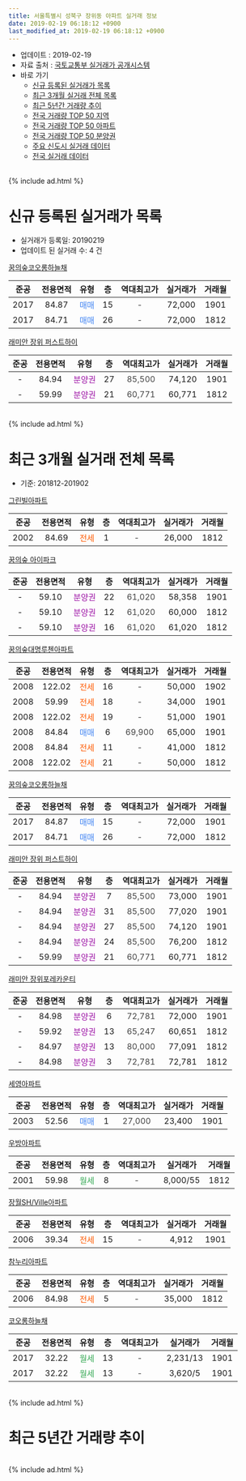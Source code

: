 ```yaml
---
title: 서울특별시 성북구 장위동 아파트 실거래 정보
date: 2019-02-19 06:18:12 +0900
last_modified_at: 2019-02-19 06:18:12 +0900
---
```


* 업데이트 : 2019-02-19
* 자료 출처 : [국토교통부 실거래가 공개시스템](http://rt.molit.go.kr)
* 바로 가기
    * [신규 등록된 실거래가 목록](#신규-등록된-실거래가-목록)
    * [최근 3개월 실거래 전체 목록](#최근-3개월-실거래-전체-목록)
    * [최근 5년간 거래량 추이](#최근-5년간-거래량-추이)
    * [전국 거래량 TOP 50 지역](https://ayogom.github.io/apt-trade-info/최근-3개월-전국에서-가장-거래가-많이-발생한-지역)
    * [전국 거래량 TOP 50 아파트](https://ayogom.github.io/apt-trade-info/최근-3개월-전국에서-가장-거래가-많이-발생한-아파트)
    * [전국 거래량 TOP 50 분양권](https://ayogom.github.io/apt-trade-info/최근-3개월-전국에서-가장-거래가-많이-발생한-분양권)
    * [주요 신도시 실거래 데이터](https://ayogom.github.io/apt-trade-info/주요-신도시)
    * [전국 실거래 데이터](https://ayogom.github.io/apt-trade-info/전국)
<br>
{% include ad.html %}
<br>

# 신규 등록된 실거래가 목록
* 실거래가 등록일: 20190219
* 업데이트 된 실거래 수: 4 건


[꿈의숲코오롱하늘채](https://search.naver.com/search.naver?query=%EC%84%9C%EC%9A%B8%ED%8A%B9%EB%B3%84%EC%8B%9C+%EC%84%B1%EB%B6%81%EA%B5%AC+%EC%9E%A5%EC%9C%84%EB%8F%99+%EA%BF%88%EC%9D%98%EC%88%B2%EC%BD%94%EC%98%A4%EB%A1%B1%ED%95%98%EB%8A%98%EC%B1%84)

|준공|전용면적|유형|층|역대최고가|실거래가|거래월|
|:---:|:---:|:---:|:---:|:---:|:---:|:---:|
|2017|84.87|<span style="color:#4285f3">매매</span>|15|<span style="color:#444444">-</span>|72,000|1901|
|2017|84.71|<span style="color:#4285f3">매매</span>|26|<span style="color:#444444">-</span>|72,000|1812|

[래미안 장위 퍼스트하이](https://search.naver.com/search.naver?query=%EC%84%9C%EC%9A%B8%ED%8A%B9%EB%B3%84%EC%8B%9C+%EC%84%B1%EB%B6%81%EA%B5%AC+%EC%9E%A5%EC%9C%84%EB%8F%99+%EB%9E%98%EB%AF%B8%EC%95%88+%EC%9E%A5%EC%9C%84+%ED%8D%BC%EC%8A%A4%ED%8A%B8%ED%95%98%EC%9D%B4)

|준공|전용면적|유형|층|역대최고가|실거래가|거래월|
|:---:|:---:|:---:|:---:|:---:|:---:|:---:|
|-|84.94|<span style="color:#9C11A5">분양권</span>|27|<span style="color:#444444">85,500</span>|74,120|1901|
|-|59.99|<span style="color:#9C11A5">분양권</span>|21|<span style="color:#444444">60,771</span>|60,771|1812|


<br>
{% include ad.html %}
<br>

# 최근 3개월 실거래 전체 목록
* 기준: 201812-201902


[그린빌아파트](https://search.naver.com/search.naver?query=%EC%84%9C%EC%9A%B8%ED%8A%B9%EB%B3%84%EC%8B%9C+%EC%84%B1%EB%B6%81%EA%B5%AC+%EC%9E%A5%EC%9C%84%EB%8F%99+%EA%B7%B8%EB%A6%B0%EB%B9%8C%EC%95%84%ED%8C%8C%ED%8A%B8)

|준공|전용면적|유형|층|역대최고가|실거래가|거래월|
|:---:|:---:|:---:|:---:|:---:|:---:|:---:|
|2002|84.69|<span style="color:#ff5a00">전세</span>|1|<span style="color:#444444">-</span>|26,000|1812|

[꿈의숲 아이파크](https://search.naver.com/search.naver?query=%EC%84%9C%EC%9A%B8%ED%8A%B9%EB%B3%84%EC%8B%9C+%EC%84%B1%EB%B6%81%EA%B5%AC+%EC%9E%A5%EC%9C%84%EB%8F%99+%EA%BF%88%EC%9D%98%EC%88%B2+%EC%95%84%EC%9D%B4%ED%8C%8C%ED%81%AC)

|준공|전용면적|유형|층|역대최고가|실거래가|거래월|
|:---:|:---:|:---:|:---:|:---:|:---:|:---:|
|-|59.10|<span style="color:#9C11A5">분양권</span>|22|<span style="color:#444444">61,020</span>|58,358|1901|
|-|59.10|<span style="color:#9C11A5">분양권</span>|12|<span style="color:#444444">61,020</span>|60,000|1812|
|-|59.10|<span style="color:#9C11A5">분양권</span>|16|<span style="color:#444444">61,020</span>|61,020|1812|

[꿈의숲대명루첸아파트](https://search.naver.com/search.naver?query=%EC%84%9C%EC%9A%B8%ED%8A%B9%EB%B3%84%EC%8B%9C+%EC%84%B1%EB%B6%81%EA%B5%AC+%EC%9E%A5%EC%9C%84%EB%8F%99+%EA%BF%88%EC%9D%98%EC%88%B2%EB%8C%80%EB%AA%85%EB%A3%A8%EC%B2%B8%EC%95%84%ED%8C%8C%ED%8A%B8)

|준공|전용면적|유형|층|역대최고가|실거래가|거래월|
|:---:|:---:|:---:|:---:|:---:|:---:|:---:|
|2008|122.02|<span style="color:#ff5a00">전세</span>|16|<span style="color:#444444">-</span>|50,000|1902|
|2008|59.99|<span style="color:#ff5a00">전세</span>|18|<span style="color:#444444">-</span>|34,000|1901|
|2008|122.02|<span style="color:#ff5a00">전세</span>|19|<span style="color:#444444">-</span>|51,000|1901|
|2008|84.84|<span style="color:#4285f3">매매</span>|6|<span style="color:#444444">69,900</span>|65,000|1901|
|2008|84.84|<span style="color:#ff5a00">전세</span>|11|<span style="color:#444444">-</span>|41,000|1812|
|2008|122.02|<span style="color:#ff5a00">전세</span>|21|<span style="color:#444444">-</span>|50,000|1812|

[꿈의숲코오롱하늘채](https://search.naver.com/search.naver?query=%EC%84%9C%EC%9A%B8%ED%8A%B9%EB%B3%84%EC%8B%9C+%EC%84%B1%EB%B6%81%EA%B5%AC+%EC%9E%A5%EC%9C%84%EB%8F%99+%EA%BF%88%EC%9D%98%EC%88%B2%EC%BD%94%EC%98%A4%EB%A1%B1%ED%95%98%EB%8A%98%EC%B1%84)

|준공|전용면적|유형|층|역대최고가|실거래가|거래월|
|:---:|:---:|:---:|:---:|:---:|:---:|:---:|
|2017|84.87|<span style="color:#4285f3">매매</span>|15|<span style="color:#444444">-</span>|72,000|1901|
|2017|84.71|<span style="color:#4285f3">매매</span>|26|<span style="color:#444444">-</span>|72,000|1812|

[래미안 장위 퍼스트하이](https://search.naver.com/search.naver?query=%EC%84%9C%EC%9A%B8%ED%8A%B9%EB%B3%84%EC%8B%9C+%EC%84%B1%EB%B6%81%EA%B5%AC+%EC%9E%A5%EC%9C%84%EB%8F%99+%EB%9E%98%EB%AF%B8%EC%95%88+%EC%9E%A5%EC%9C%84+%ED%8D%BC%EC%8A%A4%ED%8A%B8%ED%95%98%EC%9D%B4)

|준공|전용면적|유형|층|역대최고가|실거래가|거래월|
|:---:|:---:|:---:|:---:|:---:|:---:|:---:|
|-|84.94|<span style="color:#9C11A5">분양권</span>|7|<span style="color:#444444">85,500</span>|73,000|1901|
|-|84.94|<span style="color:#9C11A5">분양권</span>|31|<span style="color:#444444">85,500</span>|77,020|1901|
|-|84.94|<span style="color:#9C11A5">분양권</span>|27|<span style="color:#444444">85,500</span>|74,120|1901|
|-|84.94|<span style="color:#9C11A5">분양권</span>|24|<span style="color:#444444">85,500</span>|76,200|1812|
|-|59.99|<span style="color:#9C11A5">분양권</span>|21|<span style="color:#444444">60,771</span>|60,771|1812|

[래미안 장위포레카운티](https://search.naver.com/search.naver?query=%EC%84%9C%EC%9A%B8%ED%8A%B9%EB%B3%84%EC%8B%9C+%EC%84%B1%EB%B6%81%EA%B5%AC+%EC%9E%A5%EC%9C%84%EB%8F%99+%EB%9E%98%EB%AF%B8%EC%95%88+%EC%9E%A5%EC%9C%84%ED%8F%AC%EB%A0%88%EC%B9%B4%EC%9A%B4%ED%8B%B0)

|준공|전용면적|유형|층|역대최고가|실거래가|거래월|
|:---:|:---:|:---:|:---:|:---:|:---:|:---:|
|-|84.98|<span style="color:#9C11A5">분양권</span>|6|<span style="color:#444444">72,781</span>|72,000|1901|
|-|59.92|<span style="color:#9C11A5">분양권</span>|13|<span style="color:#444444">65,247</span>|60,651|1812|
|-|84.97|<span style="color:#9C11A5">분양권</span>|13|<span style="color:#444444">80,000</span>|77,091|1812|
|-|84.98|<span style="color:#9C11A5">분양권</span>|3|<span style="color:#444444">72,781</span>|72,781|1812|

[세영아파트](https://search.naver.com/search.naver?query=%EC%84%9C%EC%9A%B8%ED%8A%B9%EB%B3%84%EC%8B%9C+%EC%84%B1%EB%B6%81%EA%B5%AC+%EC%9E%A5%EC%9C%84%EB%8F%99+%EC%84%B8%EC%98%81%EC%95%84%ED%8C%8C%ED%8A%B8)

|준공|전용면적|유형|층|역대최고가|실거래가|거래월|
|:---:|:---:|:---:|:---:|:---:|:---:|:---:|
|2003|52.56|<span style="color:#4285f3">매매</span>|1|<span style="color:#444444">27,000</span>|23,400|1901|

[우방아파트](https://search.naver.com/search.naver?query=%EC%84%9C%EC%9A%B8%ED%8A%B9%EB%B3%84%EC%8B%9C+%EC%84%B1%EB%B6%81%EA%B5%AC+%EC%9E%A5%EC%9C%84%EB%8F%99+%EC%9A%B0%EB%B0%A9%EC%95%84%ED%8C%8C%ED%8A%B8)

|준공|전용면적|유형|층|역대최고가|실거래가|거래월|
|:---:|:---:|:---:|:---:|:---:|:---:|:---:|
|2001|59.98|<span style="color:#34a853">월세</span>|8|<span style="color:#444444">-</span>|8,000/55|1812|

[장월SH/Ville아파트](https://search.naver.com/search.naver?query=%EC%84%9C%EC%9A%B8%ED%8A%B9%EB%B3%84%EC%8B%9C+%EC%84%B1%EB%B6%81%EA%B5%AC+%EC%9E%A5%EC%9C%84%EB%8F%99+%EC%9E%A5%EC%9B%94SH%2FVille%EC%95%84%ED%8C%8C%ED%8A%B8)

|준공|전용면적|유형|층|역대최고가|실거래가|거래월|
|:---:|:---:|:---:|:---:|:---:|:---:|:---:|
|2006|39.34|<span style="color:#ff5a00">전세</span>|15|<span style="color:#444444">-</span>|4,912|1901|

[참누리아파트](https://search.naver.com/search.naver?query=%EC%84%9C%EC%9A%B8%ED%8A%B9%EB%B3%84%EC%8B%9C+%EC%84%B1%EB%B6%81%EA%B5%AC+%EC%9E%A5%EC%9C%84%EB%8F%99+%EC%B0%B8%EB%88%84%EB%A6%AC%EC%95%84%ED%8C%8C%ED%8A%B8)

|준공|전용면적|유형|층|역대최고가|실거래가|거래월|
|:---:|:---:|:---:|:---:|:---:|:---:|:---:|
|2006|84.98|<span style="color:#ff5a00">전세</span>|5|<span style="color:#444444">-</span>|35,000|1812|

[코오롱하늘채](https://search.naver.com/search.naver?query=%EC%84%9C%EC%9A%B8%ED%8A%B9%EB%B3%84%EC%8B%9C+%EC%84%B1%EB%B6%81%EA%B5%AC+%EC%9E%A5%EC%9C%84%EB%8F%99+%EC%BD%94%EC%98%A4%EB%A1%B1%ED%95%98%EB%8A%98%EC%B1%84)

|준공|전용면적|유형|층|역대최고가|실거래가|거래월|
|:---:|:---:|:---:|:---:|:---:|:---:|:---:|
|2017|32.22|<span style="color:#34a853">월세</span>|13|<span style="color:#444444">-</span>|2,231/13|1901|
|2017|32.22|<span style="color:#34a853">월세</span>|13|<span style="color:#444444">-</span>|3,620/5|1901|


<br>
{% include ad.html %}
<br>

# 최근 5년간 거래량 추이


<div style="width:100%;">
    <canvas id="deal_progress" height="200"></canvas>
</div>

<script>
new Chart(document.getElementById("deal_progress"), {
    type: 'line',
    data: {
        labels: ['201402','201403','201404','201405','201406','201407','201408','201409','201410','201411','201412','201501','201502','201503','201504','201505','201506','201507','201508','201509','201510','201511','201512','201601','201602','201603','201604','201605','201606','201607','201608','201609','201610','201611','201612','201701','201702','201703','201704','201705','201706','201707','201708','201709','201710','201711','201712','201801','201802','201803','201804','201805','201806','201807','201808','201809','201810','201811','201812','201901','201902'],
        datasets: [{
            label: '매매',
            pointRadius: 1,
            data: [11, 11, 6, 0, 9, 4, 12, 7, 7, 6, 11, 17, 16, 20, 15, 9, 15, 9, 12, 15, 7, 8, 4, 3, 9, 4, 6, 11, 15, 8, 8, 14, 17, 4, 3, 7, 4, 13, 5, 9, 14, 16, 12, 7, 1, 10, 11, 33, 29, 28, 16, 17, 13, 25, 33, 20, 7, 6, 8, 8, 0],
            borderColor: "rgba(255, 201, 14, 1)",
            backgroundColor: "rgba(255, 201, 14, 0.5)",
            fill: false,
            lineTension: 0
        },{
            label: '전월세',
            pointRadius: 1,
            data: [17, 21, 10, 17, 34, 10, 14, 7, 11, 8, 8, 20, 21, 22, 12, 10, 0, 7, 10, 10, 5, 10, 11, 8, 10, 16, 10, 12, 23, 5, 9, 13, 13, 8, 13, 11, 14, 12, 12, 11, 11, 10, 15, 28, 28, 30, 29, 20, 19, 9, 7, 16, 25, 9, 15, 13, 16, 13, 5, 5, 1],
            borderColor: "rgba(0, 141, 185, 1)",
            backgroundColor: "rgba(0, 141, 185, 0.5)",
            fill: false,
            lineTension: 0
        }
        ]
    },
    options: {
        responsive: true,
        title: {
            display: false
        },
        tooltips: {
            mode: 'index',
            intersect: false
        },
        hover: {
            mode: 'nearest',
            intersect: true
        },
        scales: {
            xAxes: [{
                display: true,
                scaleLabel: {
                    display: true,
                    labelString: '년/월'
                }
            }],
            yAxes: [{
                display: true,
                ticks: {
                    suggestedMin: 0,
                },
                scaleLabel: {
                    display: true,
                    labelString: '실거래 수'
                }
            }]
        }
    }
});

</script>


<br>
{% include ad.html %}
<br>

